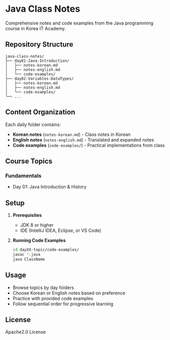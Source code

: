# Java Class Notes

Comprehensive notes and code examples from the Java programming course in Korea IT Academy.

## Repository Structure

```
java-class-notes/
├── day01-Java-Introduction/
│   ├── notes-korean.md
│   ├── notes-english.md
│   └── code-examples/
├── day02-Variables-DataTypes/
│   ├── notes-korean.md
│   ├── notes-english.md
│   └── code-examples/
└── ...
```

## Content Organization

Each daily folder contains:
- **Korean notes** (`notes-korean.md`) - Class notes in Korean
- **English notes** (`notes-english.md`) - Translated and expanded notes
- **Code examples** (`code-examples/`) - Practical implementations from class

## Course Topics

### Fundamentals
- Day 01: Java Introduction & History


## Setup

1. **Prerequisites**
   - JDK 8 or higher
   - IDE (IntelliJ IDEA, Eclipse, or VS Code)

2. **Running Code Examples**
   ```bash
   cd dayXX-topic/code-examples/
   javac *.java
   java ClassName
   ```

## Usage

- Browse topics by day folders
- Choose Korean or English notes based on preference
- Practice with provided code examples
- Follow sequential order for progressive learning

## License

Apache2.0 License

